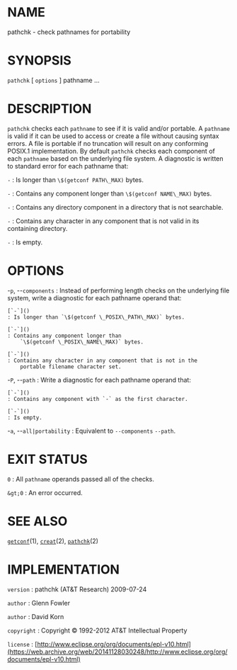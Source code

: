 # NAME

pathchk - check pathnames for portability

# SYNOPSIS

`pathchk` \[ `options` \] pathname ...

# DESCRIPTION

`pathchk` checks each `pathname` to see if it is valid and/or
portable. A `pathname` is valid if it can be used to access or create a
file without causing syntax errors. A file is portable if no truncation
will result on any conforming POSIX.1 implementation.
By default `pathchk` checks each component of each `pathname` based on
the underlying file system. A diagnostic is written to standard error
for each pathname that:

`-`
: Is longer than `\$(getconf PATH\_MAX)` bytes.

`-`
: Contains any component longer than `\$(getconf NAME\_MAX)` bytes.

`-`
: Contains any directory component in a directory that is
    not searchable.

`-`
: Contains any character in any component that is not valid in its
    containing directory.

`-`
: Is empty.

# OPTIONS

-`p`, --`components`
:   Instead of performing length checks on the underlying file system,
    write a diagnostic for each pathname operand that:

    [`-`]()
    : Is longer than `\$(getconf \_POSIX\_PATH\_MAX)` bytes.

    [`-`]()
    : Contains any component longer than
        `\$(getconf \_POSIX\_NAME\_MAX)` bytes.

    [`-`]()
    : Contains any character in any component that is not in the
        portable filename character set.

-`P`, --`path`
:   Write a diagnostic for each pathname operand that:

    [`-`]()
    : Contains any component with `-` as the first character.

    [`-`]()
    : Is empty.

-`a`, --`all|portability`
:   Equivalent to `--components` `--path`.

# EXIT STATUS

`0`
: All `pathname` operands passed all of the checks.

`&gt;0`
:   An error occurred.

# SEE ALSO

[`getconf`](/web/20141128030248/http://www2.research.att.com/~astopen/man/man1/getconf.html)(1),
[`creat`](/web/20141128030248/http://www2.research.att.com/~astopen/man/man2/creat.html)(2),
[`pathchk`](/web/20141128030248/http://www2.research.att.com/~astopen/man/man2/pathchk.html)(2)

# IMPLEMENTATION

`version`
:   pathchk (AT&T Research) 2009-07-24

`author`
:   Glenn Fowler

`author`
:   David Korn

`copyright`
:   Copyright © 1992-2012 AT&T Intellectual Property

`license`
:   [http://www.eclipse.org/org/documents/epl-v10.html](https://web.archive.org/web/20141128030248/http://www.eclipse.org/org/documents/epl-v10.html)


